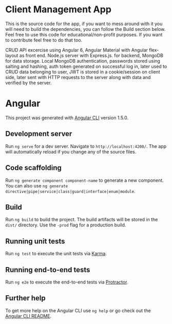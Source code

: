 # Client Management App
This is the source code for the app, if you want to mess around with it you will need to build the dependencies, you can follow the Build section below. Feel free to use this code for educational/non-profit purposes. If you want to contribute feel free to do that too. 

CRUD API excercise using Angular 6, Angular Material with Angular flex-layout as front end. Node.js server with Express.js. for backend, 
MongoDB for data storage. Local MongoDB authentication, passwords stored using salting and hashing, auth token generated on successful log in, later used to CRUD data belonging to user, JWT is stored in a cookie/session on client side, later sent with HTTP requests to the server along with data and verified by the server.


# Angular
This project was generated with [Angular CLI](https://github.com/angular/angular-cli) version 1.5.0.

## Development server

Run `ng serve` for a dev server. Navigate to `http://localhost:4200/`. The app will automatically reload if you change any of the source files.

## Code scaffolding

Run `ng generate component component-name` to generate a new component. You can also use `ng generate directive|pipe|service|class|guard|interface|enum|module`.

## Build

Run `ng build` to build the project. The build artifacts will be stored in the `dist/` directory. Use the `-prod` flag for a production build.

## Running unit tests

Run `ng test` to execute the unit tests via [Karma](https://karma-runner.github.io).

## Running end-to-end tests

Run `ng e2e` to execute the end-to-end tests via [Protractor](http://www.protractortest.org/).

## Further help

To get more help on the Angular CLI use `ng help` or go check out the [Angular CLI README](https://github.com/angular/angular-cli/blob/master/README.md).
